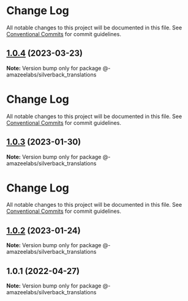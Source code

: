 # Change Log

All notable changes to this project will be documented in this file. See
[Conventional Commits](https://conventionalcommits.org) for commit guidelines.

## [1.0.4](https://github.com/AmazeeLabs/silverback-mono/compare/@-amazeelabs/silverback_translations@1.0.3...@-amazeelabs/silverback_translations@1.0.4) (2023-03-23)

**Note:** Version bump only for package @-amazeelabs/silverback_translations

# Change Log

All notable changes to this project will be documented in this file. See
[Conventional Commits](https://conventionalcommits.org) for commit guidelines.

## [1.0.3](https://github.com/AmazeeLabs/silverback-mono/compare/@-amazeelabs/silverback_translations@1.0.2...@-amazeelabs/silverback_translations@1.0.3) (2023-01-30)

**Note:** Version bump only for package @-amazeelabs/silverback_translations

# Change Log

All notable changes to this project will be documented in this file. See
[Conventional Commits](https://conventionalcommits.org) for commit guidelines.

## [1.0.2](https://github.com/AmazeeLabs/silverback-mono/compare/@-amazeelabs/silverback_translations@1.0.1...@-amazeelabs/silverback_translations@1.0.2) (2023-01-24)

**Note:** Version bump only for package @-amazeelabs/silverback_translations

## 1.0.1 (2022-04-27)

**Note:** Version bump only for package @-amazeelabs/silverback_translations
